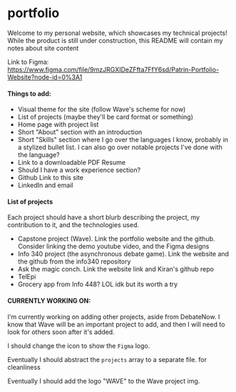 # portfolio
Welcome to my personal website, which showcases my technical projects!
While the product is still under construction, this README will contain my
notes about site content

Link to Figma: https://www.figma.com/file/9mzJRGXIDeZFfta7FfY6sd/Patrin-Portfolio-Website?node-id=0%3A1

#### Things to add:
- Visual theme for the site (follow Wave's scheme for now)
- List of projects (maybe they'll be card format or something)
- Home page with project list
- Short "About" section with an introduction
- Short "Skills" section where I go over the languages I know, probably in a stylized bullet list. I can also go over notable projects I've done with the language?
- Link to a downloadable PDF Resume
- Should I have a work experience section?
- Github Link to this site
- LinkedIn and email

#### List of projects
Each project should have a short blurb describing the project, my contribution to it, and the technologies used.
- Capstone project (Wave). Link the portfolio website and the github. Consider linking the demo youtube video, and the Figma designs
- Info 340 project (the asynchronous debate game). Link the website and the github from the info340 repository
- Ask the magic conch. Link the website link and Kiran's github repo
- TelEpi
- Grocery app from Info 448? LOL idk but its worth a try


#### CURRENTLY WORKING ON:
I'm currently working on adding other projects, aside from DebateNow. I know that Wave will be an important project to add, and then I will need to look for others soon after it's added.

I should change the icon to show the `Figma` logo.

Eventually I should abstract the `projects` array to a separate file. for cleanliness

Eventually I should add the logo "WAVE" to the Wave project img.